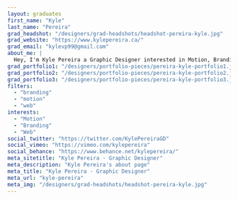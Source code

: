 ```yaml
---
layout: graduates
first_name: "Kyle"
last_name: "Pereira"
grad_headshot: "/designers/grad-headshots/headshot-pereira-kyle.jpg"
grad_website: "https://www.kylepereira.ca/"
grad_email: "kylevp99@gmail.com"
about_me: |
  Hey, I'm Kyle Pereira a Graphic Designer interested in Motion, Branding, and Web Development. I came to Algonquin's Graphic Design program out of high school with an interest in all things design.
grad_portfolio1: "/designers/portfolio-pieces/pereira-kyle-portfolio1.jpg"
grad_portfolio2: "/designers/portfolio-pieces/pereira-kyle-portfolio2.jpg"
grad_portfolio3: "/designers/portfolio-pieces/pereira-kyle-portfolio3.jpg"
filters:
  - "branding"
  - "motion"
  - "web"
interests:
  - "Motion"
  - "Branding"
  - "Web"
social_twitter: "https://twitter.com/KylePereiraGD"
social_vimeo: "https://vimeo.com/kylepereira"
social_behance: "https://www.behance.net/kylepereira/"
meta_sitetitle: "Kyle Pereira · Graphic Designer"
meta_description: "Kyle Pereira's about page"
meta_title: "Kyle Pereira · Graphic Designer"
meta_url: "kyle-pereira"
meta_img: "/designers/grad-headshots/headshot-pereira-kyle.jpg"
---
```

